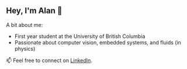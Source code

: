 ## Hey, I'm Alan 👋

A bit about me:
* First year student at the University of British Columbia
* Passionate about computer vision, embedded systems, and fluids (in physics)

📫 Feel free to connect on [LinkedIn](https://www.linkedin.com/in/therealalan).
